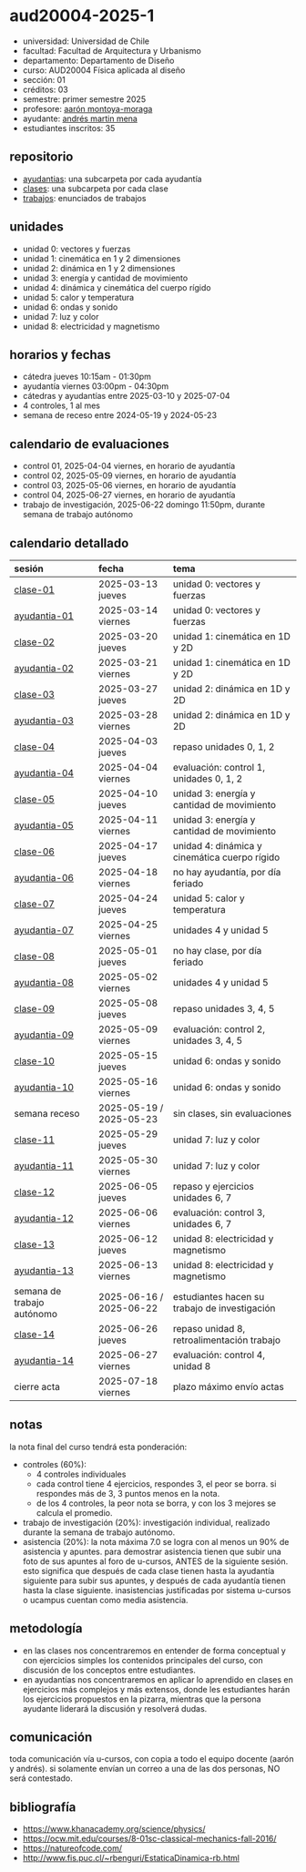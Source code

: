 # aud20004-2025-1

- universidad: Universidad de Chile
- facultad: Facultad de Arquitectura y Urbanismo
- departamento: Departamento de Diseño
- curso: AUD20004 Física aplicada al diseño
- sección: 01
- créditos: 03
- semestre: primer semestre 2025
- profesore: [aarón montoya-moraga](https://github.com/montoyamoraga)
- ayudante: [andrés martin mena](https://github.com/AndresMartinM)
- estudiantes inscritos: 35

## repositorio

- [ayudantias](./ayudantias/): una subcarpeta por cada ayudantía
- [clases](./clases/): una subcarpeta por cada clase
- [trabajos](./trabajos/): enunciados de trabajos

## unidades

- unidad 0: vectores y fuerzas
- unidad 1: cinemática en 1 y 2 dimensiones
- unidad 2: dinámica en 1 y 2 dimensiones
- unidad 3: energía y cantidad de movimiento
- unidad 4: dinámica y cinemática del cuerpo rígido
- unidad 5: calor y temperatura
- unidad 6: ondas y sonido
- unidad 7: luz y color
- unidad 8: electricidad y magnetismo

## horarios y fechas

- cátedra jueves 10:15am - 01:30pm
- ayudantía viernes 03:00pm - 04:30pm
- cátedras y ayudantías entre 2025-03-10 y 2025-07-04
- 4 controles, 1 al mes
- semana de receso entre 2024-05-19 y 2024-05-23

## calendario de evaluaciones

- control 01, 2025-04-04 viernes, en horario de ayudantía
- control 02, 2025-05-09 viernes, en horario de ayudantía
- control 03, 2025-05-06 viernes, en horario de ayudantía
- control 04, 2025-06-27 viernes, en horario de ayudantía
- trabajo de investigación, 2025-06-22 domingo 11:50pm, durante semana de trabajo autónomo

## calendario detallado

| sesión                                   | fecha                   | tema                                          |
| :--------------------------------------- | :---------------------- | :-------------------------------------------- |
| [clase-01](clases/clase-01/)             | 2025-03-13 jueves       | unidad 0: vectores y fuerzas                  |
| [ayudantia-01](ayudantias/ayudantia-01/) | 2025-03-14 viernes      | unidad 0: vectores y fuerzas                  |
| [clase-02](clases/clase-02/)             | 2025-03-20 jueves       | unidad 1: cinemática en 1D y 2D               |
| [ayudantia-02](ayudantias/ayudantia-02/) | 2025-03-21 viernes      | unidad 1: cinemática en 1D y 2D               |
| [clase-03](clases/clase-03/)             | 2025-03-27 jueves       | unidad 2: dinámica en 1D y 2D                 |
| [ayudantia-03](ayudantias/ayudantia-03/) | 2025-03-28 viernes      | unidad 2: dinámica en 1D y 2D                 |
| [clase-04](clases/clase-04/)             | 2025-04-03 jueves       | repaso unidades 0, 1, 2                       |
| [ayudantia-04](ayudantias/ayudantia-04/) | 2025-04-04 viernes      | evaluación: control 1, unidades 0, 1, 2       |
| [clase-05](clases/clase-05/)             | 2025-04-10 jueves       | unidad 3: energía y cantidad de movimiento    |
| [ayudantia-05](ayudantias/ayudantia-05/) | 2025-04-11 viernes      | unidad 3: energía y cantidad de movimiento    |
| [clase-06](clases/clase-06/)             | 2025-04-17 jueves       | unidad 4: dinámica y cinemática cuerpo rígido |
| [ayudantia-06](ayudantias/ayudantia-06/) | 2025-04-18 viernes      | no hay ayudantía, por día feriado             |
| [clase-07](clases/clase-07/)             | 2025-04-24 jueves       | unidad 5: calor y temperatura                 |
| [ayudantia-07](ayudantias/ayudantia-07/) | 2025-04-25 viernes      | unidades 4 y unidad 5                           |
| [clase-08](clases/clase-08/)             | 2025-05-01 jueves       | no hay clase, por día feriado                 |
| [ayudantia-08](ayudantias/ayudantia-08/) | 2025-05-02 viernes      | unidades 4 y unidad 5                           |
| [clase-09](clases/clase-09/)             | 2025-05-08 jueves       | repaso unidades 3, 4, 5                       |
| [ayudantia-09](ayudantias/ayudantia-09/) | 2025-05-09 viernes      | evaluación: control 2, unidades 3, 4, 5       |
| [clase-10](clases/clase-10/)             | 2025-05-15 jueves       | unidad 6: ondas y sonido                      |
| [ayudantia-10](ayudantias/ayudantia-10/) | 2025-05-16 viernes      | unidad 6: ondas y sonido                      |
| semana receso                            | 2025-05-19 / 2025-05-23 | sin clases, sin evaluaciones                  |
| [clase-11](clases/clase-11/)             | 2025-05-29 jueves       | unidad 7: luz y color                         |
| [ayudantia-11](ayudantias/ayudantia-11/) | 2025-05-30 viernes      | unidad 7: luz y color                         |
| [clase-12](clases/clase-12/)             | 2025-06-05 jueves       | repaso y ejercicios unidades 6, 7             |
| [ayudantia-12](ayudantias/ayudantia-12/) | 2025-06-06 viernes      | evaluación: control 3, unidades 6, 7          |
| [clase-13](clases/clase-13/)             | 2025-06-12 jueves       | unidad 8: electricidad y magnetismo           |
| [ayudantia-13](ayudantias/ayudantia-13/) | 2025-06-13 viernes      | unidad 8: electricidad y magnetismo           |
| semana de trabajo autónomo               | 2025-06-16 / 2025-06-22 | estudiantes hacen su trabajo de investigación |
| [clase-14](clases/clase-13/)             | 2025-06-26 jueves       | repaso unidad 8, retroalimentación trabajo    |
| [ayudantia-14](ayudantias/ayudantia-13/) | 2025-06-27 viernes      | evaluación: control 4, unidad 8               |
| cierre acta                              | 2025-07-18 viernes      | plazo máximo envío actas                      |

## notas

la nota final del curso tendrá esta ponderación:

- controles (60%):
  - 4 controles individuales
  - cada control tiene 4 ejercicios, respondes 3, el peor se borra. si respondes más de 3, 3 puntos menos en la nota.
  - de los 4 controles, la peor nota se borra, y con los 3 mejores se calcula el promedio.
- trabajo de investigación (20%): investigación individual, realizado durante la semana de trabajo autónomo.
- asistencia (20%): la nota máxima 7.0 se logra con al menos un 90% de asistencia y apuntes. para demostrar asistencia tienen que subir una foto de sus apuntes al foro de u-cursos, ANTES de la siguiente sesión. esto significa que después de cada clase tienen hasta la ayudantía siguiente para subir sus apuntes, y después de cada ayudantía tienen hasta la clase siguiente. inasistencias justificadas por sistema u-cursos o ucampus cuentan como media asistencia.

## metodología

- en las clases nos concentraremos en entender de forma conceptual y con ejercicios simples los contenidos principales del curso, con discusión de los conceptos entre estudiantes.
- en ayudantías nos concentraremos en aplicar lo aprendido en clases en ejercicios más complejos y más extensos, donde les estudiantes harán los ejercicios propuestos en la pizarra, mientras que la persona ayudante liderará la discusión y resolverá dudas.

## comunicación

toda comunicación vía u-cursos, con copia a todo el equipo docente (aarón y andrés). si solamente envían un correo a una de las dos personas, NO será contestado.

## bibliografía

- <https://www.khanacademy.org/science/physics/>
- <https://ocw.mit.edu/courses/8-01sc-classical-mechanics-fall-2016/>
- <https://natureofcode.com/>
- <http://www.fis.puc.cl/~rbenguri/EstaticaDinamica-rb.html>
